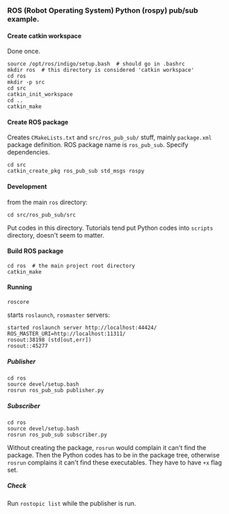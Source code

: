 ### ROS (Robot Operating System) Python (rospy) pub/sub example.

#### Create catkin workspace

Done once.

```
source /opt/ros/indigo/setup.bash  # should go in .bashrc
mkdir ros  # this directory is considered 'catkin workspace'
cd ros  
mkdir -p src
cd src
catkin_init_workspace
cd ..
catkin_make
```

#### Create ROS package

Creates `CMakeLists.txt` and `src/ros_pub_sub/` stuff, mainly `package.xml`
package definition. ROS package name is `ros_pub_sub`. Specify dependencies.

```
cd src 
catkin_create_pkg ros_pub_sub std_msgs rospy
```

#### Development

from the main `ros` directory:

```
cd src/ros_pub_sub/src
```

Put codes in this directory. Tutorials tend put Python codes into
`scripts` directory, doesn't seem to matter. 


#### Build ROS package

```
cd ros  # the main project root directory
catkin_make
```


#### Running

`roscore`

starts `roslaunch`, `rosmaster` servers:
```
started roslaunch server http://localhost:44424/
ROS_MASTER_URI=http://localhost:11311/
rosout:38198 (std[out,err])
rosout::45277
```

##### Publisher

```
cd ros
source devel/setup.bash
rosrun ros_pub_sub publisher.py
```

##### Subscriber

```
cd ros
source devel/setup.bash
rosrun ros_pub_sub subscriber.py
```


Without creating the package, `rosrun` would complain it can't find
the package. Then the Python codes has to be in the package tree, otherwise
`rosrun` complains it can't find these executables. They have to have `+x`
flag set.


##### Check

Run `rostopic list` while the publisher is run.